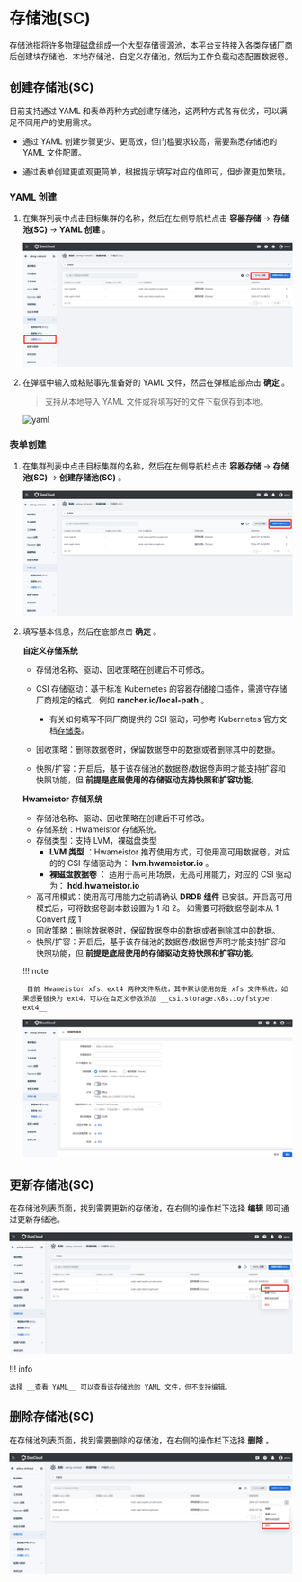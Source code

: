 # 存储池(SC)

存储池指将许多物理磁盘组成一个大型存储资源池，本平台支持接入各类存储厂商后创建块存储池、本地存储池、自定义存储池，然后为工作负载动态配置数据卷。

## 创建存储池(SC)

目前支持通过 YAML 和表单两种方式创建存储池，这两种方式各有优劣，可以满足不同用户的使用需求。

- 通过 YAML 创建步骤更少、更高效，但门槛要求较高，需要熟悉存储池的 YAML 文件配置。

- 通过表单创建更直观更简单，根据提示填写对应的值即可，但步骤更加繁琐。

### YAML 创建

1. 在集群列表中点击目标集群的名称，然后在左侧导航栏点击 __容器存储__ -> __存储池(SC)__ -> __YAML 创建__ 。

    ![路径](../images/sc01.png)

2. 在弹框中输入或粘贴事先准备好的 YAML 文件，然后在弹框底部点击 __确定__ 。

    > 支持从本地导入 YAML 文件或将填写好的文件下载保存到本地。

    ![yaml](https://docs.daocloud.io/daocloud-docs-images/docs/kpanda/images/sc02.png)

### 表单创建

1. 在集群列表中点击目标集群的名称，然后在左侧导航栏点击 __容器存储__ -> __存储池(SC)__ -> __创建存储池(SC)__ 。

    ![路径](../images/sc03.png)

2. 填写基本信息，然后在底部点击 __确定__ 。

    **自定义存储系统**

    - 存储池名称、驱动、回收策略在创建后不可修改。
    - CSI 存储驱动：基于标准 Kubernetes 的容器存储接口插件，需遵守存储厂商规定的格式，例如 __rancher.io/local-path__ 。

        - 有关如何填写不同厂商提供的 CSI 驱动，可参考 Kubernetes 官方文档[存储类](https://kubernetes.io/zh-cn/docs/concepts/storage/storage-classes/#provisioner)。
    - 回收策略：删除数据卷时，保留数据卷中的数据或者删除其中的数据。
    - 快照/扩容：开启后，基于该存储池的数据卷/数据卷声明才能支持扩容和快照功能，但 **前提是底层使用的存储驱动支持快照和扩容功能**。

    **Hwameistor 存储系统**

    - 存储池名称、驱动、回收策略在创建后不可修改。
    - 存储系统：Hwameistor 存储系统。
    - 存储类型：支持 LVM，裸磁盘类型
      - __LVM 类型__ ：Hwameistor 推荐使用方式，可使用高可用数据卷，对应的的 CSI 存储驱动为： __lvm.hwameistor.io__ 。
      - __裸磁盘数据卷__ ： 适用于高可用场景，无高可用能力，对应的 CSI 驱动为： __hdd.hwameistor.io__ 
    - 高可用模式：使用高可用能力之前请确认 __DRDB 组件__ 已安装。开启高可用模式后，可将数据卷副本数设置为 1 和 2。 如需要可将数据卷副本从 1 Convert 成 1
    - 回收策略：删除数据卷时，保留数据卷中的数据或者删除其中的数据。
    - 快照/扩容：开启后，基于该存储池的数据卷/数据卷声明才能支持扩容和快照功能，但 **前提是底层使用的存储驱动支持快照和扩容功能**。

    !!! note

        目前 Hwameistor xfs、ext4 两种文件系统，其中默认使用的是 xfs 文件系统，如果想要替换为 ext4，可以在自定义参数添加 __csi.storage.k8s.io/fstype: ext4__ 

    ![基本信息](../images/sc04.png)

## 更新存储池(SC)

在存储池列表页面，找到需要更新的存储池，在右侧的操作栏下选择 __编辑__ 即可通过更新存储池。

![更新](../images/sc05.png)

!!! info

    选择 __查看 YAML__ 可以查看该存储池的 YAML 文件，但不支持编辑。

## 删除存储池(SC)

在存储池列表页面，找到需要删除的存储池，在右侧的操作栏下选择 __删除__ 。

![删除](../images/sc06.png)
